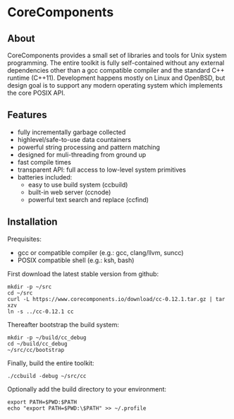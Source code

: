 CoreComponents
==============

About
-----

CoreComponents provides a small set of libraries and tools for Unix system programming.
The entire toolkit is fully self-contained without any external dependencies other than a gcc
compatible compiler and the standard C++ runtime (C++11). Development happens mostly on Linux and
OpenBSD, but design goal is to support any modern operating system which implements the
core POSIX API.

Features
--------

 * fully incrementally garbage collected
 * highlevel/safe-to-use data countainers
 * powerful string processing and pattern matching
 * designed for muli-threading from ground up
 * fast compile times
 * transparent API: full access to low-level system primitives
 * batteries included:
   * easy to use build system (ccbuild)
   * built-in web server (ccnode)
   * powerful text search and replace (ccfind)

Installation
------------

Prequisites:
 * gcc or compatible compiler (e.g.: gcc, clang/llvm, suncc)
 * POSIX compatible shell (e.g.: ksh, bash)

First download the latest stable version from github:
```
mkdir -p ~/src
cd ~/src
curl -L https://www.corecomponents.io/download/cc-0.12.1.tar.gz | tar xzv
ln -s ../cc-0.12.1 cc
```

Thereafter bootstrap the build system:
```
mkdir -p ~/build/cc_debug
cd ~/build/cc_debug
~/src/cc/bootstrap
```

Finally, build the entire toolkit:
```
./ccbuild -debug ~/src/cc
```

Optionally add the build directory to your environment:
```
export PATH=$PWD:$PATH
echo "export PATH=$PWD:\$PATH" >> ~/.profile
```
